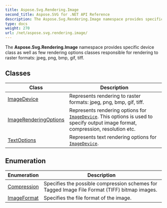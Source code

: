 ```yaml
---
title: Aspose.Svg.Rendering.Image
second_title: Aspose.SVG for .NET API Reference
description: The Aspose.Svg.Rendering.Image namespace provides specific device class as well as few rendering options classes responsible for rendering to raster formats jpeg png bmp gif tiff
type: docs
weight: 270
url: /net/aspose.svg.rendering.image/
---
```

The **Aspose.Svg.Rendering.Image** namespace provides specific device class as well as few rendering options classes responsible for rendering to raster formats: jpeg, png, bmp, gif, tiff.

## Classes

| Class | Description |
| --- | --- |
| [ImageDevice](./imagedevice/) | Represents rendering to raster formats: jpeg, png, bmp, gif, tiff. |
| [ImageRenderingOptions](./imagerenderingoptions/) | Represents rendering options for [`ImageDevice`](../aspose.svg.rendering.image/imagedevice/). This options is used to specify output image format, compression, resolution etc. |
| [TextOptions](./textoptions/) | Represents text rendering options for [`ImageDevice`](../aspose.svg.rendering.image/imagedevice/). |
## Enumeration

| Enumeration | Description |
| --- | --- |
| [Compression](./compression/) | Specifies the possible compression schemes for Tagged Image File Format (TIFF) bitmap images. |
| [ImageFormat](./imageformat/) | Specifies the file format of the image. |
